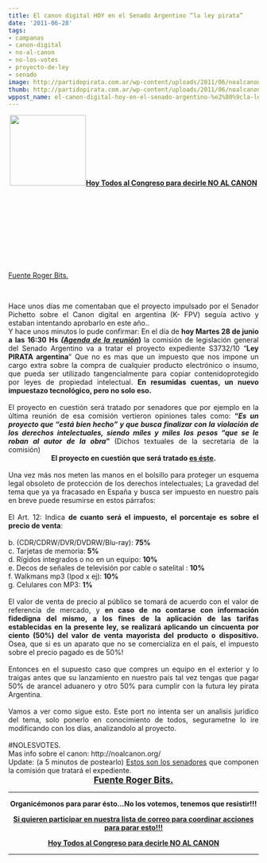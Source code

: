 ```yaml
---
title: El canon digital HOY en el Senado Argentino “la ley pirata”
date: '2011-06-28'
tags:
- campanas
- canon-digital
- no-al-canon
- no-los-votes
- proyecto-de-ley
- senado
image: http://partidopirata.com.ar/wp-content/uploads/2011/06/noalcanon5_red.jpg
thumb: http://partidopirata.com.ar/wp-content/uploads/2011/06/noalcanon5_red.jpg
wppost_name: el-canon-digital-hoy-en-el-senado-argentino-%e2%80%9cla-ley-pirata%e2%80%9d
---
```


<p style="text-align: center;"><a href="http://partidopirata.com.ar/wp-content/uploads/2011/06/noalcanon5_red.jpg"><img class="size-full wp-image-1205 aligncenter" title="noalcanon5_red" src="http://partidopirata.com.ar/wp-content/uploads/2011/06/noalcanon5_red.jpg" alt="" width="153" height="142" /></a><a href="http://www.rogerbits.com/2011/06/28/el-canon-digital-hoy-en-el-senado-argentino/" target="_blank"></a><strong><a href="http://partidopirata.com.ar/1214/hoy-todos-al-congreso-noalcanon-nolosvotes">Hoy Todos al Congreso para decirle NO AL CANON</a></strong></p>
&nbsp;

&nbsp;

&nbsp;

&nbsp;

&nbsp;

<a href="http://www.rogerbits.com/2011/06/28/el-canon-digital-hoy-en-el-senado-argentino/" target="_blank">Fuente Roger Bits.</a>

&nbsp;
<div style="text-align: justify;">Hace unos días me comentaban que el proyecto impulsado por el Senador Pichetto sobre el Canon digital en argentina (K- FPV) seguía activo y estaban intentando aprobarlo en este año..</div>
<div style="text-align: justify;">Y hace unos minutos lo pude confirmar:
En el día de <strong>hoy Martes 28 de junio a las 16:30 Hs <em>(<a href="http://www.senado.gov.ar/web/comisiones/reuComi.php?nro_comision=53">Agenda de la reunión</a></em>) </strong>la comisión de legislación general del Senado Argentino va a tratar el proyecto expediente S3732/10 “<strong>Ley PIRATA argentina</strong>” Que no es mas que un impuesto que nos impone un cargo extra sobre la compra de cualquier producto electrónico o
insumo, que pueda ser utilizado tangencialmente para copiar contenidoprotegido por leyes de propiedad intelectual. <strong>En resumidas cuentas, un nuevo impuestazo tecnológico, pero no solo eso.</strong></div>
<div style="text-align: justify;"><span style="color: white;"><strong>.</strong></span></div>
<div style="text-align: justify;">El proyecto en cuestión será tratado por senadores que por ejemplo en la última reunión de esa comisión vertieron opiniones tales como: <strong>“<em>Es un proyecto que “está bien
hecho” y que busca finalizar con la violación de los derechos intelectuales, siendo miles y miles los pesos “que se le roban al autor de la obra</em>” </strong>(Dichos textuales de la secretaria de la comisión)<span style="color: white;">.</span></div>
<div style="text-align: center;"><strong>El proyecto en cuestión que será
tratado <a href="http://www.rogerbits.com/wp-content/uploads/2011/06/Proyecto_copia_privada3732s10picheto.pdf" target="_blank">es éste</a>.</strong></div>
<div style="text-align: justify;"><span style="color: white;"><strong>.</strong></span></div>
<div style="text-align: justify;">Una vez más nos meten las manos en el bolsillo para proteger un esquema legal obsoleto de protección de los derechos intelectuales; La gravedad del tema que ya ya fracasado en España y busca ser impuesto en nuestro país en breve puede resumirse en estos párrafos:</div>
<div style="text-align: justify;"><span style="color: white;">.</span></div>
<div style="text-align: justify;">El Art. 12: Indica <strong>de cuanto
será el impuesto, el porcentaje es sobre el precio de venta</strong>:</div>
<div style="text-align: justify;"><span style="color: white;">.</span></div>
<div style="text-align: justify;">b. (CDR/CDRW/DVR/DVDRW/Blu-ray): <strong>75%</strong></div>
<div style="text-align: justify;">c. Tarjetas de memoria: <strong>5%</strong></div>
<div style="text-align: justify;">d. Rígidos integrados o no en un equipo:
<strong>10%</strong></div>
<div style="text-align: justify;">e. Decos de señales de televisión por
cable o satelital : <strong>10%</strong></div>
<div style="text-align: justify;">f. Walkmans mp3 (Ipod x ej): <strong>10%
</strong></div>
<div style="text-align: justify;">g. Celulares con MP3: <strong>1%</strong></div>
<div style="text-align: justify;"><span style="color: white;">.</span></div>
<div style="text-align: justify;">El valor de venta de precio al público se tomará de acuerdo con el valor de referencia de mercado, y <strong>en caso de no contarse con información fidedigna del mismo, a los fines de la aplicación de las tarifas establecidas en la presente ley, se realizará aplicando un cincuenta por ciento (50%) del valor de venta mayorista del producto o dispositivo. </strong>Osea, que si es un aparato que no se comercializa en el país, el impuesto sobre el precio pagado es de 50%!</div>
<div style="text-align: justify;"><span style="color: white;">.</span></div>
<div style="text-align: justify;">Entonces en el supuesto caso que compres un equipo en el exterior y lo traigas antes que su lanzamiento en nuestro país tal vez tengas que pagar 50% de arancel aduanero y otro 50% para cumplir con la futura ley pirata Argentina.</div>
<div style="text-align: justify;"><span style="color: white;">.</span></div>
<div style="text-align: justify;">Vamos a ver como sigue esto. Este port no intenta ser un analisis juridico del tema, solo ponerlo en conocimiento de todos, segurametne lo ire modificando con los dias,
analizandolo al proyecto.</div>
<div style="text-align: justify;"><span style="color: white;">.</span></div>
<div style="text-align: justify;">#NOLESVOTES.</div>
<div style="text-align: justify;">Mas info sobre el
canon: http://noalcanon.org/</div>
<div style="text-align: justify;">Update: (a 5 minutos de postearlo) <a href="http://www.senado.gov.ar/web/comisiones/intComi.php?nro_comision=53">Estos son los senadores</a> que componen la comisión que tratará el
expediente.</div>
<strong>
</strong>
<div style="text-align: center;"><span style="font-size: large;"><strong><a href="http://www.rogerbits.com/2011/06/28/el-canon-digital-hoy-en-el-senado-argentino/" target="_blank">Fuente Roger Bits.</a></strong></span></div>

<hr />

<div style="text-align: center;">

<strong>Organicémonos para parar ésto...No los votemos, tenemos que resistir!!! </strong>

<strong><a href="http://partido-pirata.blogspot.com/2011/04/la-forma-mas-comun-que-tenemos-de.html">Si quieren participar en nuestra lista de correo para coordinar acciones para parar esto!!!</a></strong>

</div>
<div style="text-align: center;"><strong><a href="http://partidopirata.com.ar/1214/hoy-todos-al-congreso-noalcanon-nolosvotes">Hoy Todos al Congreso para decirle NO AL CANON</a></strong></div>

<hr />
